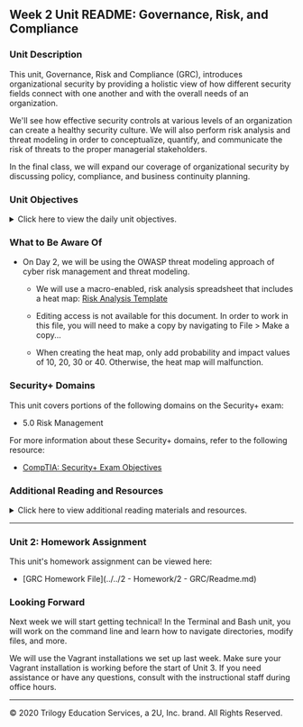 
## Week 2 Unit README: Governance, Risk, and Compliance

### Unit Description

This unit, Governance, Risk and Compliance (GRC), introduces organizational security by providing a holistic view of how different security fields connect with one another and with the overall needs of an organization. 

We'll see how effective security controls at various levels of an organization can create a healthy security culture. We will also perform risk analysis and threat modeling in order to conceptualize, quantify, and communicate the risk of threats to the proper managerial stakeholders. 

In the final class, we will expand our coverage of organizational security by discussing policy, compliance, and business continuity planning. 

### Unit Objectives 

<details>
    <summary>Click here to view the daily unit objectives.</summary>

  <br>

- **Day 1:** Introduction to Security Within the Organization

  - Identify at least three benefits of a healthy security culture.

  - Articulate the responsibilities of common C-Suite officers, including the CISO.

  - Explain the responsibilities of the security department.

  - Identify appropriate security controls for a given resource and situation.

- **Day 2:** Risk Management and Threat Modeling

    - Identify threat agents, possible attacks, and exploitable vulnerabilities relevant to a given asset.

    - Prioritize risks based on likelihood and impact potential.

    - Choose and justify controls for a given risk. 


- **Day 3:** Governance Frameworks, Compliance, and BCP/DR

    - Explain how organizations use policy and procedure to formalize standards of "right" and "wrong."

    - Use governance frameworks to determine which policies an organization must develop.

    - Explain how business continuity planning and disaster recovery ensure business and mission critical functions in the event of a disruption.


</details>


### What to Be Aware Of

- On Day 2, we will be using the OWASP threat modeling approach of cyber risk management and threat modeling.

  - We will use a macro-enabled, risk analysis spreadsheet that includes a heat map: [Risk Analysis Template](https://docs.google.com/spreadsheets/d/1XqufM-Rwe9Wd6QcioTwawoupjF8-f_x4abEV4dyimW4/edit?usp=sharing)

  - Editing access is not available for this document. In order to work in this file, you will need to make a copy by navigating to File > Make a copy...

  - When creating the heat map, only add probability and impact values of 10, 20, 30 or 40.  Otherwise, the heat map will malfunction.


### Security+ Domains

This unit covers portions of the following domains on the Security+ exam:

- 5.0 Risk Management

For more information about these Security+ domains, refer to the following resource: 

- [CompTIA: Security+ Exam Objectives](https://www.comptia.jp/pdf/Security%2B%20SY0-501%20Exam%20Objectives.pdf)


### Additional Reading and Resources

<details> 
<summary> Click here to view additional reading materials and resources. </summary>
</br>

These resources are provided as optional, recommended resources to supplement the concepts covered in this unit.


- **Day 1 Resources**

  - [FortMesa: Learn About Security Controls](https://fortmesa.com/learn-about-controls/)
  
  - [Security Intelligence: The Importance of Security Culture Across an Organization](https://securityintelligence.com/the-importance-of-a-security-culture-across-the-organization/)
 
- **Day 2 Resources**

  - [OWSAP: Threat Modeling](https://owasp.org/www-community/Threat_Modeling)
  
  - [Carnegie Mellon University Software Engineering Institute: Threat Modeling: 12 Available Methods](https://insights.sei.cmu.edu/sei_blog/2018/12/threat-modeling-12-available-methods.html)

- **Day 3 Resources**

  - [NIST: Cybersecurity Framework](https://www.nist.gov/cyberframework)
  
  - [NIST: Special Publication 800-37r2 “Risk Management Framework for Information Systems and Organizations”](https://nvlpubs.nist.gov/nistpubs/SpecialPublications/NIST.SP.800-37r2.pdf)
  
  - [NIST: Special Publication 800-53r4 “Security and Privacy Controls for Federal Information Systems and Organizations”](https://nvlpubs.nist.gov/nistpubs/specialpublications/nist.sp.800-53r4.pdf)
  
  - [NIST: Special Publication 800-34 Rev. 1 "Contingency Planning Guide for Federal Information Systems"](https://nvlpubs.nist.gov/nistpubs/Legacy/SP/nistspecialpublication800-34r1.pdf)

</details>

---

### Unit 2: Homework Assignment

This unit's homework assignment can be viewed here: 

- [GRC Homework File](../../2 - Homework/2 - GRC/Readme.md)

### Looking Forward

Next week we will start getting technical! In the Terminal and Bash unit, you will work on the command line and learn how to navigate directories, modify files, and more. 

We will use the Vagrant installations we set up last week. Make sure your Vagrant installation is working before the start of Unit 3. If you need assistance or have any questions, consult with the instructional staff during office hours. 

---


© 2020 Trilogy Education Services, a 2U, Inc. brand. All Rights Reserved.    
